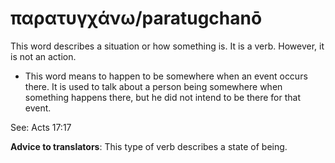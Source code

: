 # παρατυγχάνω/paratugchanō
This word describes a situation or how something is. It is a verb. However, it is not an action.
* This word means to happen to be somewhere when an event occurs there. It is used to talk about a person being somewhere when something happens there, but he did not intend to be there for that event.

See: Acts 17:17

**Advice to translators**: This type of verb describes a state of being. 
